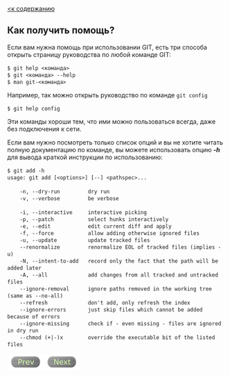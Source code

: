 [<к содержанию](./readme.md)

## Как получить помощь?


Если вам нужна помощь при использовании GIT, есть три способа открыть страницу руководства по любой команде GIT:

```
$ git help <команда>
$ git <команда> --help
$ man git-<команда> 
```

Например, так можно открыть руководство по команде `git config`

``` 
$ git help config 
```

Эти команды хороши тем, что ими можно пользоваться всегда, даже без подключения к сети. 

Eсли вам нужно посмотреть только список опций и вы не хотите читать полную документацию по команде, вы можете использовать опцию ***-h*** для вывода краткой инструкции по использованию:

```
$ git add -h
usage: git add [<options>] [--] <pathspec>...

    -n, --dry-run         dry run
    -v, --verbose         be verbose

    -i, --interactive     interactive picking
    -p, --patch           select hunks interactively
    -e, --edit            edit current diff and apply
    -f, --force           allow adding otherwise ignored files
    -u, --update          update tracked files
    --renormalize         renormalize EOL of tracked files (implies -u)
    -N, --intent-to-add   record only the fact that the path will be added later
    -A, --all             add changes from all tracked and untracked files
    --ignore-removal      ignore paths removed in the working tree (same as --no-all)
    --refresh             don't add, only refresh the index
    --ignore-errors       just skip files which cannot be added because of errors
    --ignore-missing      check if - even missing - files are ignored in dry run
    --chmod (+|-)x        override the executable bit of the listed files
 ```

 [![Prev](/assets/prev3.png)](install.md "Предыдущий раздел")[![Next](/assets/next3.png)](config.md "Следующий раздел")